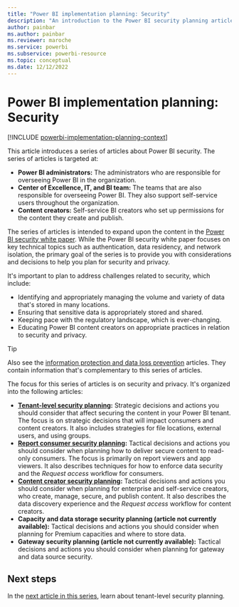 ```yaml
---
title: "Power BI implementation planning: Security"
description: "An introduction to the Power BI security planning articles."
author: painbar
ms.author: painbar
ms.reviewer: maroche
ms.service: powerbi
ms.subservice: powerbi-resource
ms.topic: conceptual
ms.date: 12/12/2022
---
```


# Power BI implementation planning: Security

[!INCLUDE [powerbi-implementation-planning-context](includes/powerbi-implementation-planning-context.md)]

This article introduces a series of articles about Power BI security. The series of articles is targeted at:

- **Power BI administrators:** The administrators who are responsible for overseeing Power BI in the organization.
- **Center of Excellence, IT, and BI team:** The teams that are also responsible for overseeing Power BI. They also support self-service users throughout the organization.
- **Content creators:** Self-service BI creators who set up permissions for the content they create and publish.

The series of articles is intended to expand upon the content in the [Power BI security white paper](whitepaper-powerbi-security.md). While the Power BI security white paper focuses on key technical topics such as authentication, data residency, and network isolation, the primary goal of the series is to provide you with considerations and decisions to help you plan for security and privacy.

It's important to plan to address challenges related to security, which include:

- Identifying and appropriately managing the volume and variety of data that's stored in many locations.
- Ensuring that sensitive data is appropriately stored and shared.
- Keeping pace with the regulatory landscape, which is ever-changing.
- Educating Power BI content creators on appropriate practices in relation to security and privacy.

> [!TIP]
> Also see the [information protection and data loss prevention](powerbi-implementation-planning-info-protection-data-loss-prevention-overview.md) articles. They contain information that's complementary to this series of articles.

The focus for this series of articles is on security and privacy. It's organized into the following articles:

- **[Tenant-level security planning](powerbi-implementation-planning-security-tenant-level-planning.md):** Strategic decisions and actions you should consider that affect securing the content in your Power BI tenant. The focus is on strategic decisions that will impact consumers and content creators. It also includes strategies for file locations, external users, and using groups.
- **[Report consumer security planning](powerbi-implementation-planning-security-report-consumer-planning.md):** Tactical decisions and actions you should consider when planning how to deliver secure content to read-only consumers. The focus is primarily on report viewers and app viewers. It also describes techniques for how to enforce data security and the *Request access* workflow for consumers.
- **[Content creator security planning](powerbi-implementation-planning-security-content-creator-planning.md):** Tactical decisions and actions you should consider when planning for enterprise and self-service creators, who create, manage, secure, and publish content. It also describes the data discovery experience and the *Request access* workflow for content creators.
- **Capacity and data storage security planning (article not currently available):** Tactical decisions and actions you should consider when planning for Premium capacities and where to store data.
- **Gateway security planning (article not currently available):** Tactical decisions and actions you should consider when planning for gateway and data source security.

## Next steps

In the [next article in this series](powerbi-implementation-planning-security-tenant-level-planning.md), learn about tenant-level security planning.
